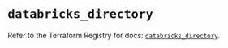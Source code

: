 # `databricks_directory`

Refer to the Terraform Registry for docs: [`databricks_directory`](https://registry.terraform.io/providers/databricks/databricks/1.34.0/docs/resources/directory).
